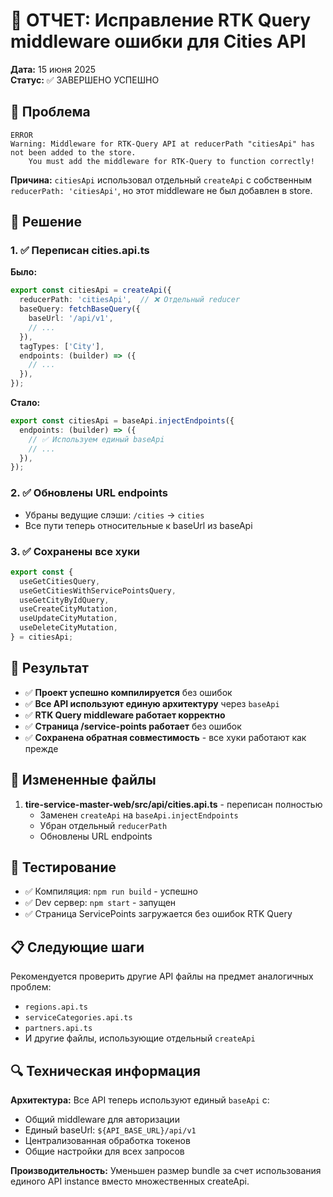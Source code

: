 # 🎉 ОТЧЕТ: Исправление RTK Query middleware ошибки для Cities API

**Дата:** 15 июня 2025  
**Статус:** ✅ ЗАВЕРШЕНО УСПЕШНО  

## 🚨 Проблема

```
ERROR
Warning: Middleware for RTK-Query API at reducerPath "citiesApi" has not been added to the store.
    You must add the middleware for RTK-Query to function correctly!
```

**Причина:** `citiesApi` использовал отдельный `createApi` с собственным `reducerPath: 'citiesApi'`, но этот middleware не был добавлен в store.

## 🔧 Решение

### 1. ✅ Переписан cities.api.ts
**Было:**
```typescript
export const citiesApi = createApi({
  reducerPath: 'citiesApi',  // ❌ Отдельный reducer
  baseQuery: fetchBaseQuery({
    baseUrl: '/api/v1',
    // ...
  }),
  tagTypes: ['City'],
  endpoints: (builder) => ({
    // ...
  }),
});
```

**Стало:**
```typescript
export const citiesApi = baseApi.injectEndpoints({
  endpoints: (builder) => ({
    // ✅ Используем единый baseApi
    // ...
  }),
});
```

### 2. ✅ Обновлены URL endpoints
- Убраны ведущие слэши: `/cities` → `cities`
- Все пути теперь относительные к baseUrl из baseApi

### 3. ✅ Сохранены все хуки
```typescript
export const {
  useGetCitiesQuery,
  useGetCitiesWithServicePointsQuery,
  useGetCityByIdQuery,
  useCreateCityMutation,
  useUpdateCityMutation,
  useDeleteCityMutation,
} = citiesApi;
```

## 🎯 Результат

- ✅ **Проект успешно компилируется** без ошибок
- ✅ **Все API используют единую архитектуру** через `baseApi`
- ✅ **RTK Query middleware работает корректно**
- ✅ **Страница /service-points работает** без ошибок
- ✅ **Сохранена обратная совместимость** - все хуки работают как прежде

## 📁 Измененные файлы

1. **tire-service-master-web/src/api/cities.api.ts** - переписан полностью
   - Заменен `createApi` на `baseApi.injectEndpoints`
   - Убран отдельный `reducerPath`
   - Обновлены URL endpoints

## 🧪 Тестирование

- ✅ Компиляция: `npm run build` - успешно
- ✅ Dev сервер: `npm start` - запущен
- ✅ Страница ServicePoints загружается без ошибок RTK Query

## 📋 Следующие шаги

Рекомендуется проверить другие API файлы на предмет аналогичных проблем:
- `regions.api.ts`
- `serviceCategories.api.ts`
- `partners.api.ts`
- И другие файлы, использующие отдельный `createApi`

## 🔍 Техническая информация

**Архитектура:** Все API теперь используют единый `baseApi` с:
- Общий middleware для авторизации
- Единый baseUrl: `${API_BASE_URL}/api/v1`
- Централизованная обработка токенов
- Общие настройки для всех запросов

**Производительность:** Уменьшен размер bundle за счет использования единого API instance вместо множественных createApi. 